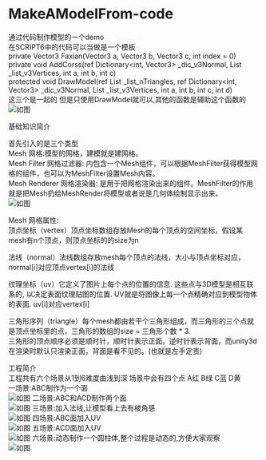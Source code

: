 # MakeAModelFrom-code
通过代码制作模型的一个demo  
在SCRIPT6中的代码可以当做是一个模板  
private Vector3 Faxian(Vector3 a, Vector3 b, Vector3 c, int index = 0)  
private void AddCorss(ref Dictionary<int, Vector3> _dic_v3Normal, List<Vector3> _list_v3Vertices, int a, int b, int c)  
protected void DrawModel(ref List<int> _list_nTriangles, ref Dictionary<int, Vector3> _dic_v3Normal, List<Vector3> _list_v3Vertices, int a, int b, int c, int d)  
这三个是一起的  但是只使用DrawModel就可以,其他的函数是辅助这个函数的  
![如图](https://github.com/js305492881/MakeAModelFrom-code/blob/master/Assets/Image/说明.png)  
  
基础知识简介  
  
首先引入的是三个类型  
Mesh 网格:模型的网格，建模就是建网格。  
Mesh Filter 网格过滤器:  内包含一个Mesh组件，可以根据MeshFilter获得模型网格的组件，也可以为MeshFilter设置Mesh内容。  
Mesh Renderer 网格渲染器: 是用于把网格渲染出来的组件。MeshFilter的作用就是把Mesh扔给MeshRender将模型或者说是几何体绘制显示出来。  
![如图](https://github.com/js305492881/MakeAModelFrom-code/blob/master/Assets/Image/说明2.png)
  
Mesh 网格属性:  
顶点坐标（vertex）顶点坐标数组存放Mesh的每个顶点的空间坐标，假设某mesh有n个顶点，则顶点坐标的的size为n  

法线（normal）法线数组存放mesh每个顶点的法线，大小与顶点坐标对应，normal[i]对应顶点vertex[i]的法线  

纹理坐标（uv）它定义了图片上每个点的位置的信息. 这些点与3D模型是相互联系的, 以决定表面纹理贴图的位置. UV就是将图像上每一个点精确对应到模型物体的表面. uv[i]对应vertex[i]  

三角形序列（triangle）每个mesh都由若干个三角形组成，而三角形的三个点就是顶点坐标里的点，三角形的数组的size = 三角形个数 * 3.  
三角形的顶点顺序必须是顺时针，顺时针表示正面，逆时针表示背面，而unity3d在渲染时默认只渲染正面，背面是看不见的。(也就是左手定责)  


工程简介  
工程共有六个场景从1到6难度由浅到深 场景中会有四个点 A红 B绿 C蓝 D黄  
一场景:ABC制作为一个面  
![如图](https://github.com/js305492881/MakeAModelFrom-code/blob/master/Assets/Image/说明3.png)
二场景:ABC和ACD制作两个面  
![如图](https://github.com/js305492881/MakeAModelFrom-code/blob/master/Assets/Image/说明4.png)
三场景:加入法线,让模型看上去有棱角感  
![如图](https://github.com/js305492881/MakeAModelFrom-code/blob/master/Assets/Image/说明5.png)
四场景:ABC面加入UV  
![如图](https://github.com/js305492881/MakeAModelFrom-code/blob/master/Assets/Image/说明6.png)
五场景:ACD面加入UV  
![如图](https://github.com/js305492881/MakeAModelFrom-code/blob/master/Assets/Image/说明7.png)
六场景:动态制作一个圆柱体,整个过程是动态的,方便大家观察  
![如图](https://github.com/js305492881/MakeAModelFrom-code/blob/master/Assets/Image/说明8.png)